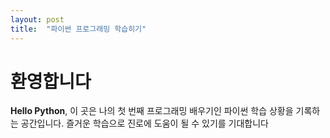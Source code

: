 ```yaml
---
layout: post
title:  "파이썬 프로그래밍 학습히기"
---
```


# 환영합니다

**Hello Python**, 이 곳은 나의 첫 번째 프로그래밍 배우기인 파이썬 학습 상황을 기록하는 공간입니다. 즐거운 학습으로 진로에 도움이 될 수 있기를 기대합니다
